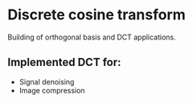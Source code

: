 # Discrete cosine transform

Building of orthogonal basis and DCT applications.

## Implemented DCT for:
- Signal denoising
- Image compression
